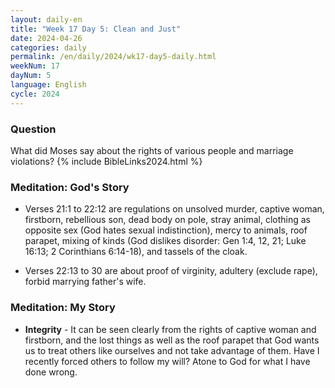 ```yaml
---
layout: daily-en
title: "Week 17 Day 5: Clean and Just"
date: 2024-04-26
categories: daily
permalink: /en/daily/2024/wk17-day5-daily.html
weekNum: 17
dayNum: 5
language: English
cycle: 2024
---
```

### Question     
What did Moses say about the rights of various people and marriage violations?
{% include BibleLinks2024.html %} 

### Meditation: God's Story   
+ Verses 21:1 to 22:12 are regulations on unsolved murder, captive woman, firstborn, rebellious son, dead body on pole, stray animal, clothing as opposite sex (God hates sexual indistinction), mercy to animals, roof parapet, mixing of kinds (God dislikes disorder: Gen 1:4, 12, 21; Luke 16:13; 2 Corinthians 6:14-18), and tassels of the cloak. 

+ Verses 22:13 to 30 are about proof of virginity, adultery (exclude rape), forbid marrying father's wife. 

### Meditation: My Story   
+ **Integrity** - It can be seen clearly from the rights of captive woman and firstborn, and the lost things as well as the roof parapet that God wants us to treat others like ourselves and not take advantage of them. Have I recently forced others to follow my will? Atone to God for what I have done wrong. 
